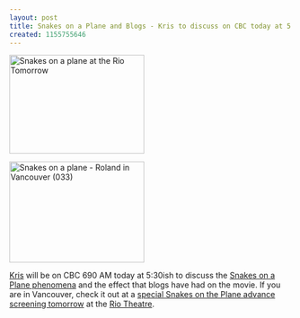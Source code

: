 ```yaml
---
layout: post
title: Snakes on a Plane and Blogs - Kris to discuss on CBC today at 5:30ish
created: 1155755646
---
```

<p><a href="http://www.flickr.com/photo_zoom.gne?id=217039345&amp;size=s"><img src="http://static.flickr.com/57/217039345_17cea33c94_m_d.jpg" alt="Snakes on a plane at the Rio Tomorrow" title="Snakes on a plane at the Rio Tomorrow - Kris Krug photo" width="240" height="176" /></a></p><p><a href="http://www.flickr.com/photos/roland/216431395/" title="Photo Sharing"><img src="http://static.flickr.com/97/216431395_26d3b82162_m.jpg" alt="Snakes on a plane - Roland in Vancouver (033)" width="240" height="180" /></a></p><p><a href="http://www.kriskrug.com/">Kris</a> will be on CBC 690 AM today at 5:30ish to discuss the <a href="http://en.wikipedia.org/wiki/Snakes_on_a_plane">Snakes on a Plane phenomena</a> and the effect that blogs have had on the movie. If you are in Vancouver, check it out at a <a href="http://riotheatre.ca/RioPages/comingsoon.html">special Snakes on the Plane advance screening tomorrow</a> at the <a href="http://riotheatre.ca/">Rio Theatre</a>.&nbsp;</p>
